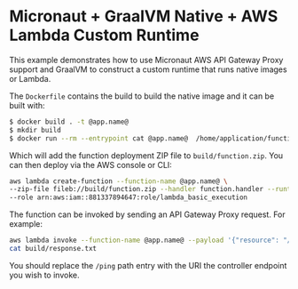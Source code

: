 # Micronaut + GraalVM Native + AWS Lambda Custom Runtime 

This example demonstrates how to use Micronaut AWS API Gateway Proxy support and GraalVM to construct a custom runtime that runs native images or Lambda.

The `Dockerfile` contains the build to build the native image and it can be built with:

```bash
$ docker build . -t @app.name@
$ mkdir build
$ docker run --rm --entrypoint cat @app.name@  /home/application/function.zip > build/function.zip
```

Which will add the function deployment ZIP file to `build/function.zip`. You can then deploy via the AWS console or CLI:

```bash
aws lambda create-function --function-name @app.name@ \
--zip-file fileb://build/function.zip --handler function.handler --runtime provided \
--role arn:aws:iam::881337894647:role/lambda_basic_execution
```

The function can be invoked by sending an API Gateway Proxy request. For example:

```bash
aws lambda invoke --function-name @app.name@ --payload '{"resource": "/{proxy+}", "path": "/ping", "httpMethod": "GET"}' build/response.txt
cat build/response.txt
```

You should replace the `/ping` path entry with the URI the controller endpoint you wish to invoke.

